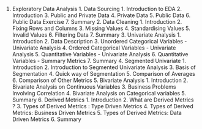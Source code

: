1. Exploratory Data Analysis
        1. Data Sourcing
            1. Introduction to EDA
            2. Introduction
            3. Public and Private Data
            4. Private Data
            5. Public Data
            6. Public Data Exercise
            7. Summary
        2. Data Cleaning
            1. Introduction
            2. Fixing Rows and Columns
            3. Missing Values
            4. Standardising Values
            5. Invalid Values
            6. Filtering Data
            7. Summary
        3. Univariate Analysis
            1. Introduction
            2. Data Description
            3. Unordered Categorical Variables - Univariate Analysis
            4. Ordered Categorical Variables - Univariate Analysis
            5. Quantitative Variables - Univariate Analysis
            6. Quantitative Variables - Summary Metrics
            7. Summary
        4. Segmented Univariate
            1. Introduction
            2. Introduction to Segmented Univariate Analysis
            3. Basis of Segmentation
            4. Quick way of Segmentation
            5. Comparison of Averages
            6. Comparison of Other Metrics
        5. Bivariate Analysis
            1. Introduction
            2. Bivariate Analysis on Continuous Variables
            3. Business Problems Involving Correlation
            4. Bivariate Analysis on Categorical variables
            5. Summary
        6. Derived Metrics
            1. Introduction
            2. What are Derived Metrics ?
            3. Types of Derived Metrics : Type Driven Metrics
            4. Types of Derived Metrics: Business Driven Metrics
            5. Types of Derived Metrics: Data Driven Metrics
            6. Summary